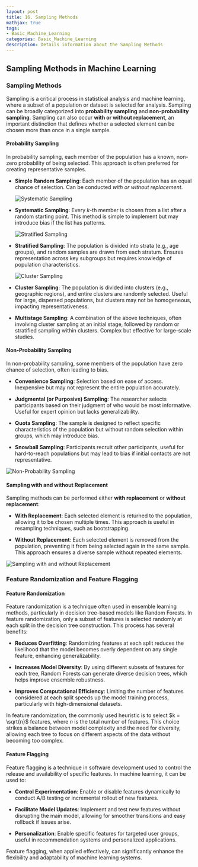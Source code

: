 ```yaml
---
layout: post
title: 16. Sampling Methods
mathjax: true
tags:
- Basic_Machine_Learning
categories: Basic_Machine_Learning
description: Details information about the Sampling Methods
---
```


## Sampling Methods in Machine Learning

### Sampling Methods

Sampling is a critical process in statistical analysis and machine
learning, where a subset of a population or dataset is selected for
analysis. Sampling can be broadly categorized into **probability
sampling** and **non-probability sampling**. Sampling can also occur
**with or without replacement**, an important distinction that defines
whether a selected element can be chosen more than once in a single sample.

#### Probability Sampling

In probability sampling, each member of the population has a known,
non-zero probability of being selected. This approach is often preferred
for creating representative samples.

-   **Simple Random Sampling**: Each member of the population has an
    equal chance of selection. Can be conducted *with or without
    replacement*.

    ![Systematic Sampling](/MLDL/assets/img/img/systematic-sampling.PNG)

-   **Systematic Sampling**: Every $k$-th member is chosen from a list
    after a random starting point. This method is simple to implement
    but may introduce bias if the list has patterns.

    ![Stratified Sampling](/MLDL/assets/img/img/stra-sampling.PNG)

-   **Stratified Sampling**: The population is divided into strata
    (e.g., age groups), and random samples are drawn from each stratum.
    Ensures representation across key subgroups but requires knowledge
    of population characteristics.

    ![Cluster Sampling](/MLDL/assets/img/img/clus-sampling.PNG)

-   **Cluster Sampling**: The population is divided into clusters (e.g.,
    geographic regions), and entire clusters are randomly selected.
    Useful for large, dispersed populations, but clusters may not be
    homogeneous, impacting representativeness.

-   **Multistage Sampling**: A combination of the above techniques,
    often involving cluster sampling at an initial stage, followed by
    random or stratified sampling within clusters. Complex but effective
    for large-scale studies.

#### Non-Probability Sampling

In non-probability sampling, some members of the population have zero
chance of selection, often leading to bias.

-   **Convenience Sampling**: Selection based on ease of access.
    Inexpensive but may not represent the entire population accurately.

-   **Judgmental (or Purposive) Sampling**: The researcher selects
    participants based on their judgment of who would be most
    informative. Useful for expert opinion but lacks generalizability.

-   **Quota Sampling**: The sample is designed to reflect specific
    characteristics of the population but without random selection
    within groups, which may introduce bias.

-   **Snowball Sampling**: Participants recruit other participants,
    useful for hard-to-reach populations but may lead to bias if initial
    contacts are not representative.

![Non-Probability Sampling](/MLDL/assets/img/img/nonprop-sampling.PNG)

#### Sampling with and without Replacement

Sampling methods can be performed either **with replacement** or
**without replacement**:

-   **With Replacement**: Each selected element is returned to the
    population, allowing it to be chosen multiple times. This approach
    is useful in resampling techniques, such as bootstrapping.

-   **Without Replacement**: Each selected element is removed from the
    population, preventing it from being selected again in the same
    sample. This approach ensures a diverse sample without repeated
    elements.

![Sampling with and without Replacement](/MLDL/assets/img/img/sampling-withwithout.PNG)

### Feature Randomization and Feature Flagging

#### Feature Randomization

Feature randomization is a technique often used in ensemble learning
methods, particularly in decision tree-based models like Random Forests.
In feature randomization, only a subset of features is selected randomly
at each split in the decision tree construction. This process has
several benefits:

-   **Reduces Overfitting**: Randomizing features at each split reduces
    the likelihood that the model becomes overly dependent on any single
    feature, enhancing generalizability.

-   **Increases Model Diversity**: By using different subsets of
    features for each tree, Random Forests can generate diverse decision
    trees, which helps improve ensemble robustness.

-   **Improves Computational Efficiency**: Limiting the number of
    features considered at each split speeds up the model training
    process, particularly with high-dimensional datasets.

In feature randomization, the commonly used heuristic is to select
$k = \sqrt{n}$ features, where $n$ is the total number of features. This
choice strikes a balance between model complexity and the need for
diversity, allowing each tree to focus on different aspects of the data
without becoming too complex.

#### Feature Flagging

Feature flagging is a technique in software development used to control
the release and availability of specific features. In machine learning,
it can be used to:

-   **Control Experimentation**: Enable or disable features dynamically
    to conduct A/B testing or incremental rollout of new features.

-   **Facilitate Model Updates**: Implement and test new features
    without disrupting the main model, allowing for smoother transitions
    and easy rollback if issues arise.

-   **Personalization**: Enable specific features for targeted user
    groups, useful in recommendation systems and personalized
    applications.

Feature flagging, when applied effectively, can significantly enhance
the flexibility and adaptability of machine learning systems.
